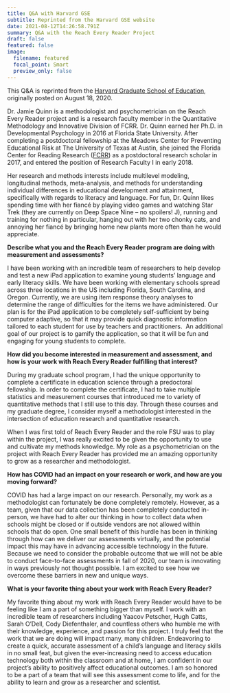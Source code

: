 ```yaml
---
title: Q&A with Harvard GSE
subtitle: Reprinted from the Harvard GSE website
date: 2021-08-12T14:26:58.791Z
summary: Q&A with the Reach Every Reader Project
draft: false
featured: false
image:
  filename: featured
  focal_point: Smart
  preview_only: false
---
```

This Q&A is reprinted from the [Harvard Graduate School of Education](https://reacheveryreader.gse.harvard.edu/qa-with-jamie-quinn-florida-center-for-reading-research/), originally posted on August 18, 2020.



<!--StartFragment-->

Dr. Jamie Quinn is a methodologist and psychometrician on the Reach Every Reader project and is a research faculty member in the Quantitative Methodology and Innovative Division of FCRR. Dr. Quinn earned her Ph.D. in Developmental Psychology in 2016 at Florida State University. After completing a postdoctoral fellowship at the Meadows Center for Preventing Educational Risk at The University of Texas at Austin, she joined the Florida Center for Reading Research ([FCRR](https://www.fcrr.org/)) as a postdoctoral research scholar in 2017, and entered the position of Research Faculty I in early 2018.

Her research and methods interests include multilevel modeling, longitudinal methods, meta-analysis, and methods for understanding individual differences in educational development and attainment, specifically with regards to literacy and language. For fun, Dr. Quinn likes spending time with her fiancé by playing video games and watching Star Trek (they are currently on Deep Space Nine – no spoilers! J), running and training for nothing in particular, hanging out with her two chonky cats, and annoying her fiancé by bringing home new plants more often than he would appreciate.

**Describe what you and the Reach Every Reader program are doing with measurement and assessments?**

I have been working with an incredible team of researchers to help develop and test a new iPad application to examine young students’ language and early literacy skills. We have been working with elementary schools spread across three locations in the US including Florida, South Carolina, and Oregon. Currently, we are using item response theory analyses to determine the range of difficulties for the items we have administered. Our plan is for the iPad application to be completely self-sufficient by being computer adaptive, so that it may provide quick diagnostic information tailored to each student for use by teachers and practitioners.  An additional goal of our project is to gamify the application, so that it will be fun and engaging for young students to complete.

**How did you become interested in measurement and assessment, and how is your work with Reach Every Reader fulfilling that interest?**

During my graduate school program, I had the unique opportunity to complete a certificate in education science through a predoctoral fellowship. In order to complete the certificate, I had to take multiple statistics and measurement courses that introduced me to variety of quantitative methods that I still use to this day. Through these courses and my graduate degree, I consider myself a methodologist interested in the intersection of education research and quantitative research.

When I was first told of Reach Every Reader and the role FSU was to play within the project, I was really excited to be given the opportunity to use and cultivate my methods knowledge. My role as a psychometrician on the project with Reach Every Reader has provided me an amazing opportunity to grow as a researcher and methodologist.

**How has COVID had an impact on your research or work, and how are you moving forward?**

COVID has had a large impact on our research. Personally, my work as a methodologist can fortunately be done completely remotely. However, as a team, given that our data collection has been completely conducted in-person, we have had to alter our thinking in how to collect data when schools might be closed or if outside vendors are not allowed within schools that do open. One small benefit of this hurdle has been in thinking through how can we deliver our assessments virtually, and the potential impact this may have in advancing accessible technology in the future. Because we need to consider the probable outcome that we will not be able to conduct face-to-face assessments in fall of 2020, our team is innovating in ways previously not thought possible. I am excited to see how we overcome these barriers in new and unique ways.

**What is your favorite thing about your work with Reach Every Reader?**

My favorite thing about my work with Reach Every Reader would have to be feeling like I am a part of something bigger than myself. I work with an incredible team of researchers including Yaacov Petscher, Hugh Catts, Sarah O’Dell, Cody Diefenthaler, and countless others who humble me with their knowledge, experience, and passion for this project. I truly feel that the work that we are doing will impact many, many children. Endeavoring to create a quick, accurate assessment of a child’s language and literacy skills in no small feat, but given the ever-increasing need to access education technology both within the classroom and at home, I am confident in our project’s ability to positively affect educational outcomes. I am so honored to be a part of a team that will see this assessment come to life, and for the ability to learn and grow as a researcher and scientist.

<!--EndFragment-->